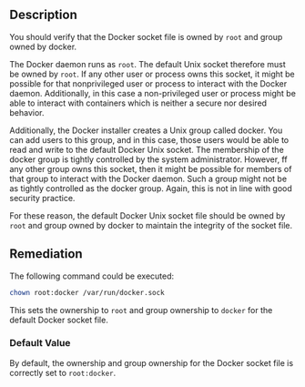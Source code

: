 ## Description

You should verify that the Docker socket file is owned by `root` and group owned by
docker.

The Docker daemon runs as `root`. The default Unix socket therefore must be owned by
`root`. If any other user or process owns this socket, it might be possible for that nonprivileged user or process to interact with the Docker daemon. Additionally, in this case a non-privileged user or process might be able to interact with containers which is neither a secure nor desired behavior.

Additionally, the Docker installer creates a Unix group called docker. You can add users to this group, and in this case, those users would be able to read and write to the default Docker Unix socket. The membership of the docker group is tightly controlled by the system administrator. However, ff any other group owns this socket, then it might be possible for members of that group to interact with the Docker daemon. Such a group might not be as tightly controlled as the docker group. Again, this is not in line with good security practice.

For these reason, the default Docker Unix socket file should be owned by `root` and group owned by docker to maintain the integrity of the socket file.

## Remediation

The following command could be executed:

```bash
chown root:docker /var/run/docker.sock
```
This sets the ownership to `root` and group ownership to `docker` for the default Docker socket file.

### Default Value

By default, the ownership and group ownership for the Docker socket file is correctly set to `root:docker`.